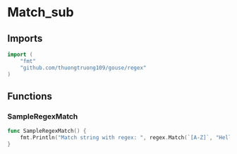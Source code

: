 # Match_sub

## Imports

```go
import (
	"fmt"	"github.com/thuongtruong109/gouse/regex")
```
## Functions


### SampleRegexMatch

```go
func SampleRegexMatch() {
	fmt.Println("Match string with regex: ", regex.Match(`[A-Z]`, "Hello World 123"))
}```
